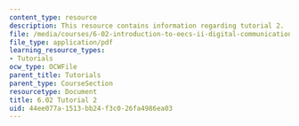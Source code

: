```yaml
---
content_type: resource
description: This resource contains information regarding tutorial 2.
file: /media/courses/6-02-introduction-to-eecs-ii-digital-communication-systems-fall-2012/44ee077a1513bb24f3c026fa4986ea03_MIT6_02F12_tutor02.pdf
file_type: application/pdf
learning_resource_types:
- Tutorials
ocw_type: OCWFile
parent_title: Tutorials
parent_type: CourseSection
resourcetype: Document
title: 6.02 Tutorial 2
uid: 44ee077a-1513-bb24-f3c0-26fa4986ea03
---
```

